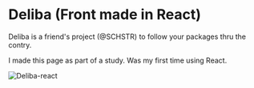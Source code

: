# Deliba (Front made in React)

Deliba is a friend's project (@SCHSTR) to follow your packages thru the contry.

I made this page as part of a study. Was my first time using React.

![Deliba-react](https://user-images.githubusercontent.com/84084794/137996631-9eb875b2-47ed-4b55-8822-d9f2ce3982f8.png)
